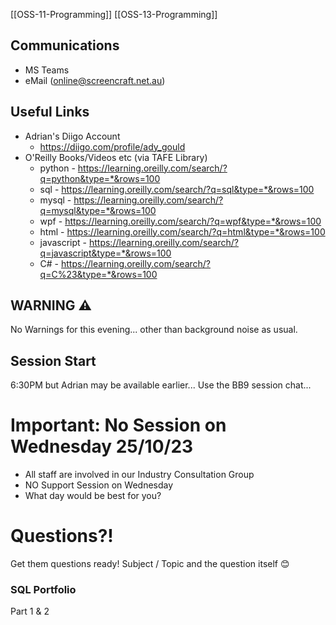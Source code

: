 [[OSS-11-Programming]] [[OSS-13-Programming]]

## Communications
- MS Teams
- eMail (online@screencraft.net.au)

## Useful Links
- Adrian's Diigo Account 
  - https://diigo.com/profile/ady_gould
- O'Reilly Books/Videos etc (via TAFE Library)
  - python -  https://learning.oreilly.com/search/?q=python&type=*&rows=100
  - sql -  https://learning.oreilly.com/search/?q=sql&type=*&rows=100
  - mysql -  https://learning.oreilly.com/search/?q=mysql&type=*&rows=100
  - wpf -  https://learning.oreilly.com/search/?q=wpf&type=*&rows=100
  - html -  https://learning.oreilly.com/search/?q=html&type=*&rows=100
  - javascript -  https://learning.oreilly.com/search/?q=javascript&type=*&rows=100
  - C# -  https://learning.oreilly.com/search/?q=C%23&type=*&rows=100

## WARNING ⚠️
No Warnings for this evening... other than background noise as usual.

## Session Start
6:30PM but Adrian may be available earlier...
Use the BB9 session chat...

# Important: No Session on Wednesday 25/10/23

- All staff are involved in our Industry Consultation Group
- NO Support Session on Wednesday
- What day would be best for you? 


# Questions?!
Get them questions ready!
Subject / Topic  and the question itself 😊


### SQL Portfolio
Part 1 & 2

